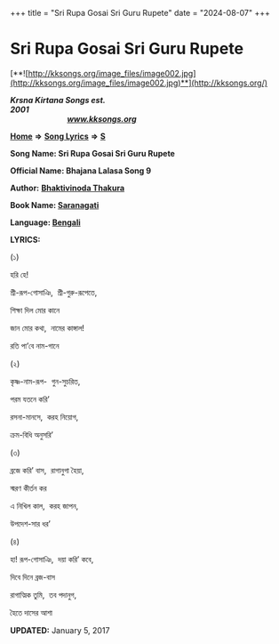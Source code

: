 +++
title = "Sri Rupa Gosai Sri Guru Rupete"
date = "2024-08-07"
+++

# Sri Rupa Gosai Sri Guru Rupete
[**![http://kksongs.org/image_files/image002.jpg](http://kksongs.org/image_files/image002.jpg)**](http://kksongs.org/)

**_Krsna Kirtana Songs est. 2001_**                                                                                                                                                 **_www.kksongs.org_**

**[Home](http://kksongs.org/)** **⇒** **[Song Lyrics](http://kksongs.org/lyrics.html)** **⇒** **[S](http://kksongs.org/songs/song_s.html)**

**Song Name: Sri Rupa Gosai Sri Guru Rupete**

**Official Name: Bhajana Lalasa Song 9**

**Author:** [**Bhaktivinoda Thakura**](http://kksongs.org/authors/list/bhaktivinoda.html)

**Book Name: [Saranagati](http://kksongs.org/authors/literature/saranagati.html)**

**Language: [Bengali](http://kksongs.org/language/list/bengali.html)**

**LYRICS:**

(১)

হরি হে!

শ্রী\-রূপ\-গোসাঞি,  শ্রী\-গুরু\-রূপেতে,

শিক্ষা দিল মোর কানে

জান মোর কথা,  নামের কাঙ্গাল!

রতি পা’বে নাম\-গানে

(২)

কৃষ্ণ\-নাম\-রূপ\-  গুন\-সুচরিত,

পরম যতনে করি’

রসনা\-মানসে,  করহ নিয়োগ,

ক্রম\-বিধি অনুসরি’

(৩)

ব্রজে করি’ বাস,  রাগানুগা হৈয়া,

স্মরণ কীর্তন কর

এ নিখিল কাল,  করহ জাপন,

উপদেশ\-সার ধর’

(৪)

হা! রূপ\-গোসাঞি,  দয়া করি’ কবে,

দিবে দিনে ব্রজ\-বাস

রাগাত্মিক তুমি,  তব পদানুগ,

হৈতে দাসের আশা

**UPDATED:** January 5, 2017
